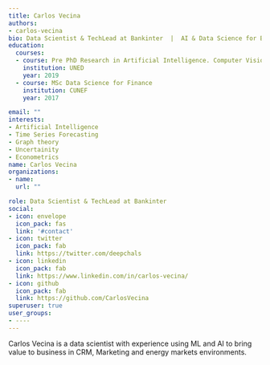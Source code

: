 ```yaml
---
title: Carlos Vecina
authors:
- carlos-vecina
bio: Data Scientist & TechLead at Bankinter  |  AI & Data Science for Business
education:
  courses:
  - course: Pre PhD Research in Artificial Intelligence. Computer Vision and pose estimation.
    institution: UNED 
    year: 2019
  - course: MSc Data Science for Finance
    institution: CUNEF 
    year: 2017

email: ""
interests:
- Artificial Intelligence
- Time Series Forecasting
- Graph theory
- Uncertainity
- Econometrics
name: Carlos Vecina
organizations:
- name: 
  url: ""

role: Data Scientist & TechLead at Bankinter
social:
- icon: envelope
  icon_pack: fas
  link: '#contact'
- icon: twitter
  icon_pack: fab
  link: https://twitter.com/deepchals
- icon: linkedin
  icon_pack: fab
  link: https://www.linkedin.com/in/carlos-vecina/
- icon: github
  icon_pack: fab
  link: https://github.com/CarlosVecina
superuser: true
user_groups:
- ----
---
```


Carlos Vecina is a data scientist with experience using ML and AI to bring value to business in CRM, Marketing and energy markets environments.
 
